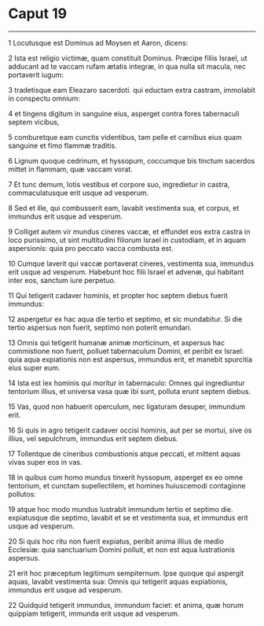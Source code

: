 # Caput 19

***

1 Locutusque est Dominus ad Moysen et Aaron, dicens:

2 Ista est religio victimæ, quam constituit Dominus. Præcipe filiis Israel, ut adducant ad te vaccam rufam ætatis integræ, in qua nulla sit macula, nec portaverit iugum:

3 tradetisque eam Eleazaro sacerdoti. qui eductam extra castram, immolabit in conspectu omnium:

4 et tingens digitum in sanguine eius, asperget contra fores tabernaculi septem vicibus,

5 comburetque eam cunctis videntibus, tam pelle et carnibus eius quam sanguine et fimo flammæ traditis.

6 Lignum quoque cedrinum, et hyssopum, coccumque bis tinctum sacerdos mittet in flammam, quæ vaccam vorat.

7 Et tunc demum, lotis vestibus et corpore suo, ingredietur in castra, commaculatusque erit usque ad vesperum.

8 Sed et ille, qui combusserit eam, lavabit vestimenta sua, et corpus, et immundus erit usque ad vesperum.

9 Colliget autem vir mundus cineres vaccæ, et effundet eos extra castra in loco purissimo, ut sint multitudini filiorum Israel in custodiam, et in aquam aspersionis: quia pro peccato vacca combusta est.

10 Cumque laverit qui vaccæ portaverat cineres, vestimenta sua, immundus erit usque ad vesperum. Habebunt hoc filii Israel et advenæ, qui habitant inter eos, sanctum iure perpetuo.

11 Qui tetigerit cadaver hominis, et propter hoc septem diebus fuerit immundus:

12 aspergetur ex hac aqua die tertio et septimo, et sic mundabitur. Si die tertio aspersus non fuerit, septimo non poterit emundari.

13 Omnis qui tetigerit humanæ animæ morticinum, et aspersus hac commistione non fuerit, polluet tabernaculum Domini, et peribit ex Israel: quia aqua expiationis non est aspersus, immundus erit, et manebit spurcitia eius super eum.

14 Ista est lex hominis qui moritur in tabernaculo: Omnes qui ingrediuntur tentorium illius, et universa vasa quæ ibi sunt, polluta erunt septem diebus.

15 Vas, quod non habuerit operculum, nec ligaturam desuper, immundum erit.

16 Si quis in agro tetigerit cadaver occisi hominis, aut per se mortui, sive os illius, vel sepulchrum, immundus erit septem diebus.

17 Tollentque de cineribus combustionis atque peccati, et mittent aquas vivas super eos in vas.

18 in quibus cum homo mundus tinxerit hyssopum, asperget ex eo omne tentorium, et cunctam supellectilem, et homines huiuscemodi contagione pollutos:

19 atque hoc modo mundus lustrabit immundum tertio et septimo die. expiatusque die septimo, lavabit et se et vestimenta sua, et immundus erit usque ad vesperum.

20 Si quis hoc ritu non fuerit expiatus, peribit anima illius de medio Ecclesiæ: quia sanctuarium Domini polluit, et non est aqua lustrationis aspersus.

21 erit hoc præceptum legitimum sempiternum. Ipse quoque qui aspergit aquas, lavabit vestimenta sua: Omnis qui tetigerit aquas expiationis, immundus erit usque ad vesperum.

22 Quidquid tetigerit immundus, immundum faciet: et anima, quæ horum quippiam tetigerit, immunda erit usque ad vesperum.

